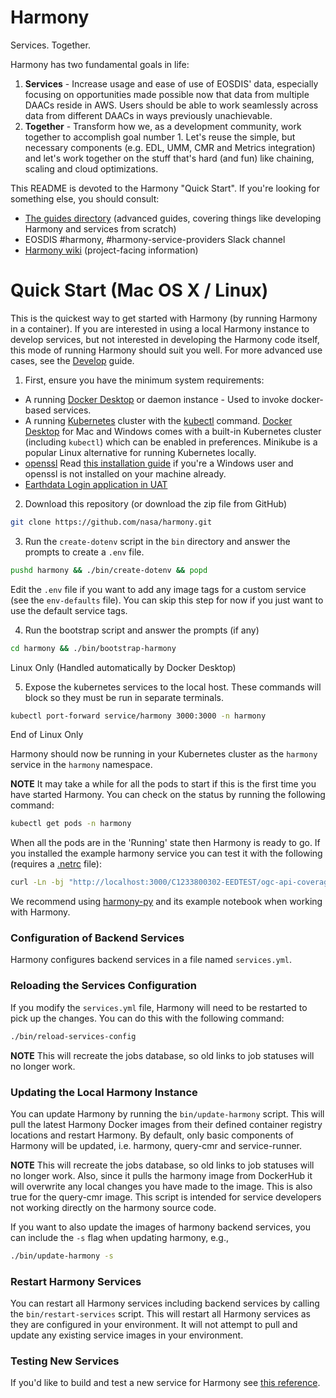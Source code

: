 # Harmony

Services. Together.

Harmony has two fundamental goals in life:
1. **Services** - Increase usage and ease of use of EOSDIS' data, especially focusing on opportunities made possible now that data from multiple DAACs reside in AWS.  Users should be able to work seamlessly across data from different DAACs in ways previously unachievable.
2. **Together** - Transform how we, as a development community, work together to accomplish goal number 1.  Let's reuse the simple, but necessary components (e.g. EDL, UMM, CMR and Metrics integration) and let's work together on the stuff that's hard (and fun) like chaining, scaling and cloud optimizations.

This README is devoted to the Harmony "Quick Start". If you're looking for something else, you should consult:

* [The guides directory](docs/guides) (advanced guides, covering things like developing Harmony and services from scratch)
* EOSDIS #harmony, #harmony-service-providers Slack channel
* [Harmony wiki](https://wiki.earthdata.nasa.gov/display/Harmony) (project-facing information)

# Quick Start (Mac OS X / Linux)

This is the quickest way to get started with Harmony (by running Harmony in a container). If you are interested in using a local Harmony instance to develop services, but not interested in developing the Harmony code itself, this mode of running Harmony should suit you well. For more advanced use cases, see the [Develop](docs/guides/develop.md) guide.

1. First, ensure you have the minimum system requirements:
* A running [Docker Desktop](https://www.docker.com/products/developer-tools) or daemon instance - Used to invoke docker-based services.
* A running [Kubernetes](https://kubernetes.io/) cluster with the [kubectl](https://kubernetes.io/docs/tasks/tools/install-kubectl/) command. [Docker Desktop](https://www.docker.com/products/docker-desktop) for Mac and Windows comes with a
built-in Kubernetes cluster (including `kubectl`) which can be enabled in preferences. Minikube is a popular Linux alternative for running Kubernetes locally.
* [openssl](https://www.openssl.org/) Read [this installation guide](https://github.com/openssl/openssl/blob/master/NOTES-WINDOWS.md) if you're a Windows user and openssl is not installed on your machine already.
* [Earthdata Login application in UAT](docs/edl-requirement.md)

2. Download this repository (or download the zip file from GitHub)
```bash
git clone https://github.com/nasa/harmony.git
```

3. Run the `create-dotenv` script in the `bin` directory and answer the prompts to
   create a `.env` file.
  ```bash
  pushd harmony && ./bin/create-dotenv && popd
  ```
   Edit the `.env` file if you want to add any image tags for a custom service (see the `env-defaults` file). You can skip this step for now if you just want to use the default service tags.

4. Run the bootstrap script and answer the prompts (if any)
```bash
cd harmony && ./bin/bootstrap-harmony
```

Linux Only (Handled automatically by Docker Desktop)

5. Expose the kubernetes services to the local host. These commands will block so they must be run in separate terminals.
```bash
kubectl port-forward service/harmony 3000:3000 -n harmony
```

End of Linux Only

Harmony should now be running in your Kubernetes cluster as the `harmony` service in the `harmony` namespace.

**NOTE** It may take a while for all the pods to start if this is the first time you have started
Harmony. You can check on the status by running the following command:

```bash
kubectl get pods -n harmony
```

When all the pods are in the 'Running' state then Harmony is ready to go. If you installed
the example harmony service you can test it with the following (requires a [.netrc](https://www.gnu.org/software/inetutils/manual/html_node/The-_002enetrc-file.html) file):

```bash
curl -Ln -bj "http://localhost:3000/C1233800302-EEDTEST/ogc-api-coverages/1.0.0/collections/all/coverage/rangeset?granuleId=G1233800343-EEDTEST" -o file.tif
```

We recommend using [harmony-py](https://github.com/nasa/harmony-py) and its example notebook when working with Harmony.

### Configuration of Backend Services

Harmony configures backend services in a file named `services.yml`.

### Reloading the Services Configuration

If you modify the `services.yml` file, Harmony will need to be restarted to pick up the changes. You can do this with the following command:

```bash
./bin/reload-services-config
```
**NOTE** This will recreate the jobs database, so old links to job statuses will no longer work.

### Updating the Local Harmony Instance

You can update Harmony by running the `bin/update-harmony` script. This will pull the latest Harmony Docker images from their defined container registry locations and restart Harmony. By default, only basic components of Harmony will be updated, i.e. harmony, query-cmr and service-runner.

**NOTE** This will recreate the jobs database, so old links to job statuses will no longer work. Also, since it
pulls the harmony image from DockerHub it will overwrite any local changes you have made to the image. This is also
true for the query-cmr image. This script is intended for service developers not working directly on the harmony
source code.

If you want to also update the images of harmony backend services, you can include the `-s` flag when updating harmony, e.g.,

```bash
./bin/update-harmony -s
```

### Restart Harmony Services
You can restart all Harmony services including backend services by calling the `bin/restart-services` script. This will restart all Harmony services as they are configured in your environment. It will not attempt to pull and update any existing service images in your environment.

### Testing New Services

If you'd like to build and test a new service for Harmony see [this reference](docs/testing-services.md).
